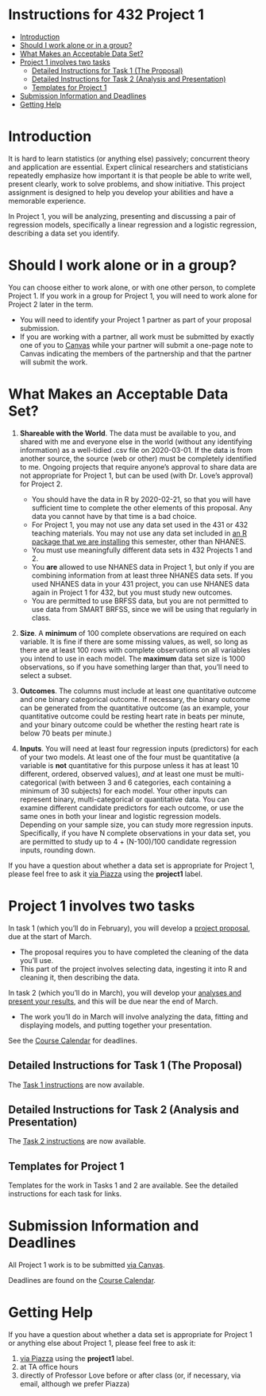 Instructions for 432 Project 1
================

-   [Introduction](#introduction)
-   [Should I work alone or in a
    group?](#should-i-work-alone-or-in-a-group)
-   [What Makes an Acceptable Data
    Set?](#what-makes-an-acceptable-data-set)
-   [Project 1 involves two tasks](#project-1-involves-two-tasks)
    -   [Detailed Instructions for Task 1 (The
        Proposal)](#detailed-instructions-for-task-1-the-proposal)
    -   [Detailed Instructions for Task 2 (Analysis and
        Presentation)](#detailed-instructions-for-task-2-analysis-and-presentation)
    -   [Templates for Project 1](#templates-for-project-1)
-   [Submission Information and
    Deadlines](#submission-information-and-deadlines)
-   [Getting Help](#getting-help)

# Introduction

It is hard to learn statistics (or anything else) passively; concurrent
theory and application are essential. Expert clinical researchers and
statisticians repeatedly emphasize how important it is that people be
able to write well, present clearly, work to solve problems, and show
initiative. This project assignment is designed to help you develop your
abilities and have a memorable experience.

In Project 1, you will be analyzing, presenting and discussing a pair of
regression models, specifically a linear regression and a logistic
regression, describing a data set you identify.

# Should I work alone or in a group?

You can choose either to work alone, or with one other person, to
complete Project 1. If you work in a group for Project 1, you will need
to work alone for Project 2 later in the term.

-   You will need to identify your Project 1 partner as part of your
    proposal submission.
-   If you are working with a partner, all work must be submitted by
    exactly one of you to [Canvas](https::/canvas.case.edu) while your
    partner will submit a one-page note to Canvas indicating the members
    of the partnership and that the partner will submit the work.

# What Makes an Acceptable Data Set?

1.  **Shareable with the World**. The data must be available to you, and
    shared with me and everyone else in the world (without any
    identifying information) as a well-tidied .csv file on 2020-03-01.
    If the data is from another source, the source (web or other) must
    be completely identified to me. Ongoing projects that require
    anyone’s approval to share data are not appropriate for Project 1,
    but can be used (with Dr. Love’s approval) for Project 2.

    -   You should have the data in R by 2020-02-21, so that you will
        have sufficient time to complete the other elements of this
        proposal. Any data you cannot have by that time is a bad choice.
    -   For Project 1, you may not use any data set used in the 431 or
        432 teaching materials. You may not use any data set included in
        [an R package that we are
        installing](https://thomaselove.github.io/432/r_packages.html)
        this semester, other than NHANES.
    -   You must use meaningfully different data sets in 432 Projects 1
        and 2.
    -   You **are** allowed to use NHANES data in Project 1, but only if
        you are combining information from at least three NHANES data
        sets. If you used NHANES data in your 431 project, you can use
        NHANES data again in Project 1 for 432, but you must study new
        outcomes.
    -   You are permitted to use BRFSS data, but you are not permitted
        to use data from SMART BRFSS, since we will be using that
        regularly in class.

2.  **Size**. A **minimum** of 100 complete observations are required on
    each variable. It is fine if there are some missing values, as well,
    so long as there are at least 100 rows with complete observations on
    all variables you intend to use in each model. The **maximum** data
    set size is 1000 observations, so if you have something larger than
    that, you’ll need to select a subset.

3.  **Outcomes**. The columns must include at least one quantitative
    outcome and one binary categorical outcome. If necessary, the binary
    outcome can be generated from the quantitative outcome (as an
    example, your quantitative outcome could be resting heart rate in
    beats per minute, and your binary outcome could be whether the
    resting heart rate is below 70 beats per minute.)

4.  **Inputs**. You will need at least four regression inputs
    (predictors) for each of your two models. At least one of the four
    must be quantitative (a variable is **not** quantitative for this
    purpose unless it has at least 10 different, ordered, observed
    values), *and* at least one must be multi-categorical (with between
    3 and 6 categories, each containing a minimum of 30 subjects) for
    each model. Your other inputs can represent binary,
    multi-categorical or quantitative data. You can examine different
    candidate predictors for each outcome, or use the same ones in both
    your linear and logistic regression models. Depending on your sample
    size, you can study more regression inputs. Specifically, if you
    have N complete observations in your data set, you are permitted to
    study up to 4 + (N-100)/100 candidate regression inputs, rounding
    down.

If you have a question about whether a data set is appropriate for
Project 1, please feel free to ask it [via
Piazza](https://piazza.com/case/spring2021/pqhs432) using the
**project1** label.

# Project 1 involves two tasks

In task 1 (which you’ll do in February), you will develop a [project
proposal](https://github.com/THOMASELOVE/432-2021/tree/master/project1/01_proposal_instructions.md),
due at the start of March.

-   The proposal requires you to have completed the cleaning of the data
    you’ll use.
-   This part of the project involves selecting data, ingesting it into
    R and cleaning it, then describing the data.

In task 2 (which you’ll do in March), you will develop your [analyses
and present your
results](https://github.com/THOMASELOVE/432-2021/tree/master/project1/02_analysis_and_presentation.md),
and this will be due near the end of March.

-   The work you’ll do in March will involve analyzing the data, fitting
    and displaying models, and putting together your presentation.

See the [Course
Calendar](https://thomaselove.github.io/432/calendar.html) for
deadlines.

## Detailed Instructions for Task 1 (The Proposal)

The [Task 1
instructions](https://github.com/THOMASELOVE/432-2021/tree/master/project1/01_proposal_instructions.md)
are now available.

## Detailed Instructions for Task 2 (Analysis and Presentation)

The [Task 2
instructions](https://github.com/THOMASELOVE/432-2021/tree/master/project1/02_analysis_and_presentation.md)
are now available.

## Templates for Project 1

Templates for the work in Tasks 1 and 2 are available. See the detailed
instructions for each task for links.

# Submission Information and Deadlines

All Project 1 work is to be submitted [via
Canvas](https://canvas.case.edu/).

Deadlines are found on the [Course
Calendar](https://thomaselove.github.io/432/calendar.html).

# Getting Help

If you have a question about whether a data set is appropriate for
Project 1 or anything else about Project 1, please feel free to ask it:

1.  [via Piazza](https://piazza.com/case/spring2021/pqhs432) using the
    **project1** label.
2.  at TA office hours
3.  directly of Professor Love before or after class (or, if necessary,
    via email, although we prefer Piazza)
